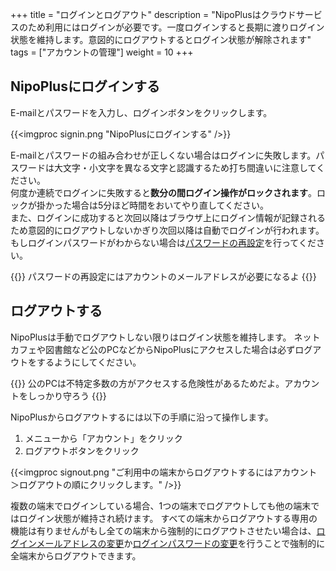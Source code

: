 +++
title = "ログインとログアウト"
description = "NipoPlusはクラウドサービスのため利用にはログインが必要です。一度ログインすると長期に渡りログイン状態を維持します。意図的にログアウトするとログイン状態が解除されます"
tags = ["アカウントの管理"]
weight = 10
+++

## NipoPlusにログインする

E-mailとパスワードを入力し、ログインボタンをクリックします。

{{<imgproc signin.png "NipoPlusにログインする" />}}

E-mailとパスワードの組み合わせが正しくない場合はログインに失敗します。パスワードは大文字・小文字を異なる文字と認識するため打ち間違いに注意してください。  
何度か連続でログインに失敗すると**数分の間ログイン操作がロックされます**。ロックが掛かった場合は5分ほど時間をおいてやり直してください。  
また、ログインに成功すると次回以降はブラウザ上にログイン情報が記録されるため意図的にログアウトしないかぎり次回以降は自動でログインが行われます。
もしログインパスワードがわからない場合は[パスワードの再設定](/account/password/)を行ってください。

{{<alice pos="right" icon="ok">}}
パスワードの再設定にはアカウントのメールアドレスが必要になるよ
{{</alice>}}

## ログアウトする

NipoPlusは手動でログアウトしない限りはログイン状態を維持します。
ネットカフェや図書館など公のPCなどからNipoPlusにアクセスした場合は必ずログアウトをするようにしてください。

{{<alice pos="right" icon="shield">}}
公のPCは不特定多数の方がアクセスする危険性があるためだよ。アカウントをしっかり守ろう
{{</alice>}}

NipoPlusからログアウトするには以下の手順に沿って操作します。

1. メニューから「アカウント」をクリック
1. ログアウトボタンをクリック

{{<imgproc signout.png "ご利用中の端末からログアウトするにはアカウント＞ログアウトの順にクリックします。" />}}

複数の端末でログインしている場合、1つの端末でログアウトしても他の端末ではログイン状態が維持され続けます。
すべての端末からログアウトする専用の機能は有りませんがもし全ての端末から強制的にログアウトさせたい場合は、[ログインメールアドレスの変更](/account/email/)か[ログインパスワードの変更](/account/password/)を行うことで強制的に全端末からログアウトできます。